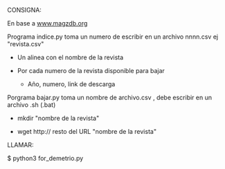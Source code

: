 

CONSIGNA:

En base a www.magzdb.org

Programa indice.py toma un numero de escribir en un archivo nnnn.csv ej  "revista.csv"

- Un alinea con el nombre de la revista

- Por cada numero de la revista disponible para bajar

    - Año, numero, link de descarga

Porgrama bajar.py toma un nombre de archivo.csv , debe escribir en un archivo  .sh  (.bat)

- mkdir  "nombre de la revista"

- wget  http:// resto del URL   "nombre de la revista"



LLAMAR:

$ python3 for_demetrio.py
